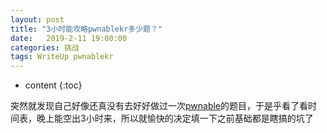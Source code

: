 ```yaml
---
layout: post
title: "3小时能攻略pwnablekr多少题？"
date:   2019-2-11 19:00:00
categories: 挑战
tags: WriteUp pwnablekr
---
```


* content
{:toc}


突然就发现自己好像还真没有去好好做过一次[pwnable](https://pwnable.kr/)的题目，于是乎看了看时间表，晚上能空出3小时来，所以就愉快的决定填一下之前基础都是瞎搞的坑了
